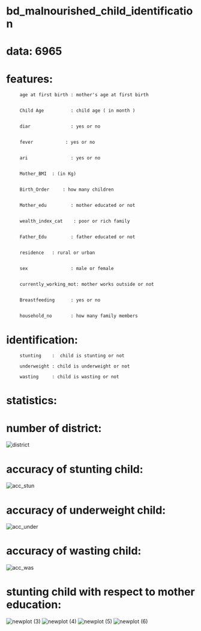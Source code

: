 # bd_malnourished_child_identification
# data: 6965
# features:
         age at first birth : mother's age at first birth
         
         
         Child Age          : child age ( in month )
         
         
         diar               : yes or no	
         
         
         fever	          : yes or no
         
         
         ari                : yes or no
         
         
         Mother_BMI	 : (in Kg)
         
         
         Birth_Order	 : how many children
         
         
         Mother_edu         : mother educated or not
         
         
         wealth_index_cat	 : poor or rich family
         
         
         Father_Edu         : father educated or not
         
         
         residence	 : rural or urban
         
         
         sex                : male or female
         
         
         currently_working_mot: mother works outside or not
         
         
         Breastfeeding      : yes or no
         
         
         household_no       : how many family members 


# identification:
         
         stunting    :  child is stunting or not
         
         underweight : child is underweight or not
         
         wasting     : child is wasting or not
# statistics:
# number of district:
 ![district](https://user-images.githubusercontent.com/18087611/58347885-d373b500-7e80-11e9-8e94-4e208aafe55f.png)
# accuracy of stunting child:
 ![acc_stun](https://user-images.githubusercontent.com/18087611/58347884-d373b500-7e80-11e9-8aba-beb2e9c168c9.png)
# accuracy of underweight child:
  ![acc_under](https://user-images.githubusercontent.com/18087611/58347876-d1115b00-7e80-11e9-9895-ee66d5f4bfb0.png)
# accuracy of wasting child:
  ![acc_was](https://user-images.githubusercontent.com/18087611/58347877-d1a9f180-7e80-11e9-89c8-d7847150de99.png)
# stunting child with respect to mother education:
 ![newplot (3)](https://user-images.githubusercontent.com/18087611/58347878-d2428800-7e80-11e9-973b-f01e53ca3e61.png)
![newplot (4)](https://user-images.githubusercontent.com/18087611/58347880-d2428800-7e80-11e9-95e1-6e0bf62adb6a.png)
![newplot (5)](https://user-images.githubusercontent.com/18087611/58347881-d2428800-7e80-11e9-8515-b9879c059c69.png)
![newplot (6)](https://user-images.githubusercontent.com/18087611/58347883-d2db1e80-7e80-11e9-95e0-54514a4987a6.png)
